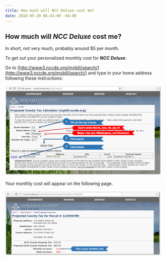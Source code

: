```yaml
---
title: How much will NCC Deluxe cost me?
date: 2018-05-20 06:43:00 -04:00
---
```



<div markdown="1" class="zebra">

## How much will ***NCC Deluxe*** cost me?

In short, not very much, probably around $5 per month.

To get out your personalized monthly cost for ***NCC Deluxe***:

Go to [http://www3.nccde.org/mybill/search/](http://www3.nccde.org/mybill/search/) and type in your home address following these instructions:

![mybill-tool-1.png](/uploads/mybill-tool-1.png)
</div>

<div markdown="1" class="zebra">
Your monthly cost will appear on the following page.

![mybill-tool-2.png](/uploads/mybill-tool-2.png)
</div>